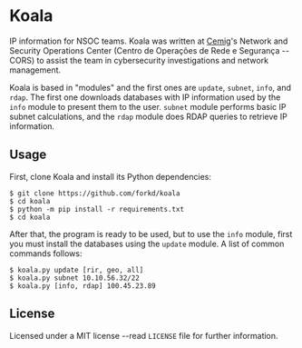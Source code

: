 # Koala
IP information for NSOC teams.  Koala was written at [Cemig](http://www.cemig.com.br)'s Network and Security Operations Center (Centro de Operações de Rede e Segurança -- CORS) to assist the team in cybersecurity investigations and network management.

Koala is based in "modules" and the first ones are `update`, `subnet`, `info`, and `rdap`.  The first one downloads databases with IP information used by the `info` module to present them to the user.  `subnet` module performs basic IP subnet calculations, and the `rdap` module does RDAP queries to retrieve IP information.

## Usage
First, clone Koala and install its Python dependencies:

```
$ git clone https://github.com/forkd/koala
$ cd koala
$ python -m pip install -r requirements.txt
$ cd koala
```

After that, the program is ready to be used, but to use the `info` module, first you must install the databases using the `update` module.  A list of common commands follows:

```
$ koala.py update [rir, geo, all]
$ koala.py subnet 10.10.56.32/22
$ koala.py [info, rdap] 100.45.23.89
```

## License
Licensed under a MIT license --read `LICENSE` file for further information.